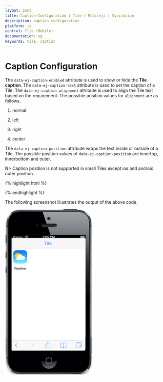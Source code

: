```yaml
---
layout: post
title: Caption-Configuration | Tile | Mobilejs | Syncfusion
description: caption configuration
platform: js
control: Tile (Mobile)
documentation: ug
keywords: tile, caption
---
```


# Caption Configuration

The `data-ej-caption-enabled` attribute is used to show or hide the **Tile caption**. The `data-ej-caption-text` attribute is used to set the caption of a Tile. The `data-ej-caption-alignment` attribute is used to align the Tile text based on the requirement. The possible position values for `alignment` are as follows.

1. normal

2. left

3. right

4. center

The `data-ej-caption-position` attribute wraps the text inside or outside of a Tile. The possible position values of `data-ej-caption-position` are innertop, innerbottom and outer.

N> Caption position is not supported in small Tiles except ios and android outer position.



{% highlight html %}

  <div id="header" data-role="ejmnavigationbar" data-ej-mode="header" data-ej-title="Tile" data-ej-titlealignment="center" data-ej-position="top" data-ej-touchend="tileSelection">
    </div>
    <div class="tiles" style="top: 45px; position: relative;">
        <div id="tileview1" data-role="ejmtile" data-ej-showroundedcorner="true" data-ej-imageposition="fill" data-ej-caption-position="outer" data-ej-caption-alignment="center" data-ej-tilesize="small" data-ej-caption-text="Weather" data-ej-imageurl="../themes/sampleimages/tileview/ios7/weather.png">
        </div>
    </div>


{% endhighlight %}



The following screenshot illustrates the output of the above code.

![caption](caption-configuration_images\caption-configuration_img1.png)

